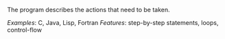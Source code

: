 The program describes the actions that need to be taken.

*Examples*: C, Java, Lisp, Fortran
*Features*: step-by-step statements, loops, control-flow
